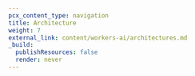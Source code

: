 ```yaml
---
pcx_content_type: navigation
title: Architecture
weight: 7
external_link: content/workers-ai/architectures.md
_build:
  publishResources: false
  render: never
---
```

